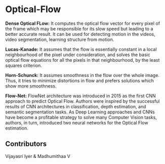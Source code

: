 # Optical-Flow

**Dense Optical FLow:** It computes the optical flow vector for every pixel of the frame which may be responsible for its slow speed but leading to a better accurate result. It can be used for detecting motion in the videos, video segmentation, learning structure from motion.

**Lucas-Kanade:** It assumes that the flow is essentially constant in a local neighbourhood of the pixel under consideration, and solves the basic optical flow equations for all the pixels in that neighbourhood, by the least squares criterion.
 
**Horn-Schunck:** It assumes smoothness in the flow over the whole image. Thus, it tries to minimize distortions in flow and prefers solutions which show more smoothness.

**Flow-Net:** FlowNet architecture was introduced in 2015 as the first CNN approach to predict Optical Flow. Authors were inspired by the successful results of CNN architectures in classification, depth estimation, and semantic segmentation tasks. As Deep Learning approaches and CNNs have become a profitable strategy to solve many Computer Vision tasks, authors, in turn, introduced two neural networks for the Optical Flow estimation.

## Contributors
Vijayasri Iyer & Madhumithaa V



